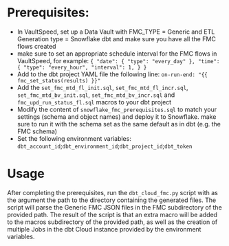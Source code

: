 # Prerequisites:
 - In VaultSpeed, set up a Data Vault with FMC_TYPE = Generic and ETL Generation type = Snowflake dbt and make sure you have all the FMC flows created
 - make sure to set an appropriate schedule interval for the FMC flows in VaultSpeed,
   for example: `{ "date": { "type": "every_day" }, "time": { "type": "every_hour", "interval": 1, } }`
 - Add to the dbt project YAML file the following line: `on-run-end: "{{ fmc_set_status(results) }}"`
 - Add the `set_fmc_mtd_fl_init.sql`, `set_fmc_mtd_fl_incr.sql`, `set_fmc_mtd_bv_init.sql`, `set_fmc_mtd_bv_incr.sql` and `fmc_upd_run_status_fl.sql` macros to your dbt project
 - Modify the content of `snowflake_fmc_prerequisites.sql` to match your settings (schema and object names) and deploy it to Snowflake.
   make sure to run it with the schema set as the same default as in dbt (e.g. the FMC schema)
 - Set the following environment variables: `dbt_account_id`;`dbt_environment_id`;`dbt_project_id`;`dbt_token`
 
# Usage
After completing the prerequisites, run the `dbt_cloud_fmc.py` script with as the argument the path to the directory containing the generated files.
The script will parse the Generic FMC JSON files in the FMC subdirectory of the provided path.
The result of the script is that an extra macro will be added to the macros subdirectory of the provided path, 
as well as the creation of multiple Jobs in the dbt Cloud instance provided by the environment variables.
